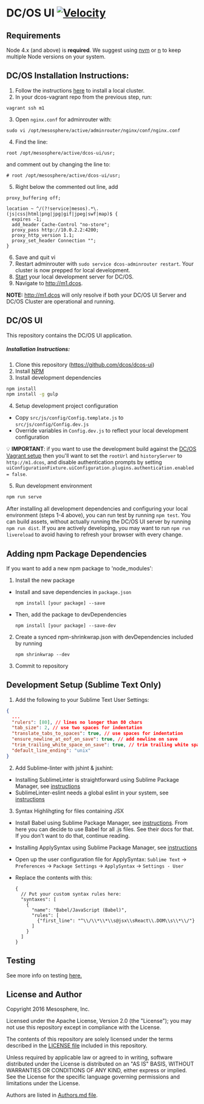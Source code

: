 # DC/OS UI [![Velocity](http://velocity.mesosphere.com/service/velocity/buildStatus/icon?job=public-dcos-ui-master)](http://velocity.mesosphere.com/service/velocity/view/DCOS%20UI/job/public-dcos-ui-master/)

## Requirements

Node 4.x (and above) is **required**. We suggest using [nvm](https://github.com/creationix/nvm) or [n](https://github.com/tj/n) to keep multiple Node versions on your system.


## DC/OS Installation Instructions:
1. Follow the instructions [here](https://github.com/dcos/dcos-vagrant) to install a local cluster.
2. In your dcos-vagrant repo from the previous step, run:

  ```
  vagrant ssh m1
  ```

3. Open `nginx.conf` for adminrouter with:

  ```
  sudo vi /opt/mesosphere/active/adminrouter/nginx/conf/nginx.conf
  ```

4. Find the line:

  ```
  root /opt/mesosphere/active/dcos-ui/usr;
  ```

  and comment out by changing the line to:

  ```
  # root /opt/mesosphere/active/dcos-ui/usr;
  ```

5. Right below the commented out line, add

  ```
  proxy_buffering off;
  
  location ~ ^/(?!service|mesos).*\.(js|css|html|png|jpg|gif|jpeg|swf|map)$ {
    expires -1;
    add_header Cache-Control "no-store";
    proxy_pass http://10.0.2.2:4200;
    proxy_http_version 1.1;
    proxy_set_header Connection "";
  }
  ```
6. Save and quit vi
7. Restart adminrouter with `sudo service dcos-adminrouter restart`. Your cluster is now prepped for local development.
8. [Start](#dcos-ui) your local development server for DC/OS.
9. Navigate to http://m1.dcos.

**NOTE:** http://m1.dcos will only resolve if both your DC/OS UI Server and DC/OS Cluster are operational and running.

## DC/OS UI

This repository contains the DC/OS UI application.

##### Installation Instructions:

1. Clone this repository (https://github.com/dcos/dcos-ui)
2. Install [NPM](https://npmjs.org/)
3. Install development dependencies

  ```sh
  npm install
  npm install -g gulp
  ```

4. Setup development project configuration

  * Copy `src/js/config/Config.template.js` to `src/js/config/Config.dev.js`
  * Override variables in `Config.dev.js` to reflect your local development configuration

  💡 **IMPORTANT**: if you want to use the development build against the [DC/OS Vagrant setup](#dcos-installation-instructions) then you'll want to set the `rootUrl` and `historyServer` to `http://m1.dcos`, and disable authentication prompts by setting `uiConfigurationFixture.uiConfiguration.plugins.authentication.enabled = false`.


5. Run development environment

  ```sh
  npm run serve
  ```

After installing all development dependencies and configuring your local environment (steps 1-4 above), you can run test by running `npm test`.  You can build assets, without actually running the DC/OS UI server by running `npm run dist`.  If you are actively developing, you may want to run `npm run livereload` to avoid having to refresh your browser with every change.

## Adding npm Package Dependencies

If you want to add a new npm package to 'node_modules':

1. Install the new package
  * Install and save dependencies in `package.json`

    ```
    npm install [your package] --save
    ```

  * Then, add the package to devDependencies

    ```
    npm install [your package] --save-dev
    ```

2. Create a synced npm-shrinkwrap.json with devDependencies included by running

    ```
    npm shrinkwrap --dev
    ```

3. Commit to repository

## Development Setup (Sublime Text Only)

1. Add the following to your Sublime Text User Settings:

  ```json
  {
    ...
    "rulers": [80], // lines no longer than 80 chars
    "tab_size": 2, // use two spaces for indentation
    "translate_tabs_to_spaces": true, // use spaces for indentation
    "ensure_newline_at_eof_on_save": true, // add newline on save
    "trim_trailing_white_space_on_save": true, // trim trailing white space on save
    "default_line_ending": "unix"
  }
  ```

2. Add Sublime-linter with jshint & jsxhint:

  * Installing SublimeLinter is straightforward using Sublime Package Manager, see [instructions](http://sublimelinter.readthedocs.org/en/latest/installation.html#installing-via-pc)
  * SublimeLinter-eslint needs a global eslint in your system, see [instructions](https://github.com/roadhump/SublimeLinter-eslint#sublimelinter-eslint)

3. Syntax Highlihgting for files containing JSX

  * Install Babel using Sublime Package Manager, see [instructions](https://github.com/babel/babel-sublime). From here you can decide to use Babel for all .js files. See their docs for that. If you don't want to do that, continue reading.
  * Installing ApplySyntax using Sublime Package Manager, see [instructions](https://github.com/facelessuser/ApplySyntax)
  * Open up the user configuration file for ApplySyntax: `Sublime Text` -> `Preferences` -> `Package Settings` -> `ApplySyntax` -> `Settings - User`
  * Replace the contents with this:

    ```
    {
      // Put your custom syntax rules here:
      "syntaxes": [
        {
          "name": "Babel/JavaScript (Babel)",
          "rules": [
            {"first_line": "^\\/\\*\\*\\s@jsx\\sReact\\.DOM\\s\\*\\/"}
          ]
        }
      ]
    }
    ```

## Testing

See more info on testing [here.](./TESTING.md)


## License and Author

Copyright 2016 Mesosphere, Inc.

Licensed under the Apache License, Version 2.0 (the "License");
you may not use this repository except in compliance with the License.

The contents of this repository are solely licensed under the terms described in the [LICENSE file](./LICENSE) included in this repository.

Unless required by applicable law or agreed to in writing, software
distributed under the License is distributed on an "AS IS" BASIS,
WITHOUT WARRANTIES OR CONDITIONS OF ANY KIND, either express or implied.
See the License for the specific language governing permissions and
limitations under the License.

Authors are listed in [Authors.md file](./Authors.md).
